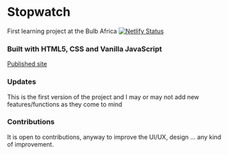 # Stopwatch
First learning project at the Bulb Africa
[![Netlify Status](https://api.netlify.com/api/v1/badges/b70d69aa-4280-4865-b542-294f60273275/deploy-status)](https://app.netlify.com/sites/mjstopwatch/deploys)
### Built with HTML5, CSS and Vanilla JavaScript
[Published site](https://morganjay.github.io/Ubiquitous-Stopwatch/)

### Updates
This is the first version of the project and I may or may not add new features/functions as they come to mind

### Contributions
It is open to contributions, anyway to improve the UI/UX, design ... any kind of improvement.

